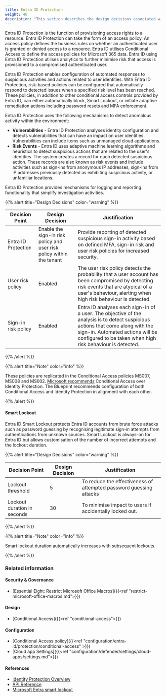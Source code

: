 ```yaml
---
title: Entra ID Protection
weight: 40
description: "This section describes the design decisions associated with Entra ID Protection for system(s) built using ASD's Blueprint for Secure Cloud."
---
```


Entra ID Protection is the function of provisioning access rights to a resource. Entra ID Protection can take the form of an access policy. An access policy defines the business rules on whether an authenticated user is granted or denied access to a resource. Entra ID utilises Conditional Access to define the access policies for Microsoft 365 data. Entra ID using Entra ID Protection utilises analytics to further minimise risk that access is provisioned to a compromised authenticated user.

Entra ID Protection enables configuration of automated responses to suspicious activities and actions related to user identities. With Entra ID Protection, risk-based policies can be configured that automatically respond to detected issues when a specified risk level has been reached. These policies, in addition to other conditional access controls provided by Entra ID, can either automatically block, Smart Lockout, or initiate adaptive remediation actions including password resets and MFA enforcement.

Entra ID Protection uses the following mechanisms to detect anomalous activity within the environment:

* **Vulnerabilities** - Entra ID Protection analyses identity configuration and detects vulnerabilities that can have an impact on user identities. Vulnerabilities can include items such as unmanaged cloud applications.
* **Risk Events** - Entra ID uses adaptive machine learning algorithms and heuristics to detect suspicious actions that are related to the user's identities. The system creates a record for each detected suspicious action. These records are also known as risk events and include activities such as sign-ins from anonymous IP addresses, sign-ins from IP addresses previously detected as exhibiting suspicious activity, or unfamiliar locations.

Entra ID Protection provides mechanisms for logging and reporting functionality that simplify investigation activities.

{{% alert title="Design Decisions" color="warning" %}}

| Decision Point      | Design Decision                                                       | Justification                                                                                                                                                                                                                    |
| ------------------- | --------------------------------------------------------------------- | -------------------------------------------------------------------------------------------------------------------------------------------------------------------------------------------------------------------------------- |
| Entra ID Protection | Enable the sign-in risk policy and user risk policy within the tenant | Provide reporting of detected suspicious sign-in activity based on defined MFA, sign-in risk and user risk policies for increased security.                                                                                      |
| User risk policy    | Enabled                                                               | The user risk policy detects the probability that a user account has been compromised by detecting risk events that are atypical of a user's behaviour, alerting when high risk behaviour is detected.                          |
| Sign-in risk policy | Enabled                                                               | Entra ID analyses each sign-in of a user. The objective of the analysis is to detect suspicious actions that come along with the sign-in. Automated actions will be configured to be taken when high risk behaviour is detected. |

{{% /alert %}}

{{% alert title="Note" color="info" %}}

These policies are replicated in the Conditional Access policies MS007, MS008 and MS002. [Microsoft recommends](https://learn.microsoft.com/entra/identity/conditional-access/howto-conditional-access-policy-risk-user) Conditional Access over Identity Protection. The Blueprint recommends configuration of both Conditional Access and Identity Protection in alignment with each other.

{{% /alert %}}

#### Smart Lockout

Entra ID Smart Lockout protects Entra ID accounts from brute force attacks such as password guessing by recognising legitimate sign-in attempts from authentications from unknown sources. Smart Lockout is always-on for Entra ID but allows customisation of the number of incorrect attempts and the lockout duration.

{{% alert title="Design Decisions" color="warning" %}}

| Decision Point              | Design Decision | Justification                                                      |
| --------------------------- | --------------- | ------------------------------------------------------------------ |
| Lockout threshold           | 5               | To reduce the effectiveness of attempted password guessing attacks |
| Lockout duration in seconds | 30              | To minimise impact to users if accidentally locked out.            |

{{% /alert %}}

{{% alert title="Note" color="info" %}}

Smart lockout duration automatically increases with subsequent lockouts.

{{% /alert %}}

### Related information

#### Security & Governance

* [Essential Eight: Restrict Microsoft Office Macros]({{<ref "restrict-microsoft-office-macros.md">}})

#### Design

* [Conditional Access]({{<ref "conditional-access">}})

#### Configuration

* [Conditional Access policy]({{<ref "configuration/entra-id/protection/conditional-access" >}})
* [Cloud app Settings]({{<ref "configuration/defender/settings/cloud-apps/settings.md">}})

#### References

* [Identity Protection Overview](https://learn.microsoft.com/entra/id-protection/overview-identity-protection)
* [API Reference](https://docs.microsoft.com/graph/api/resources/identityprotection-root?view=graph-rest-beta)
* [Microsoft Entra smart lockout](https://learn.microsoft.com/entra/identity/authentication/howto-password-smart-lockout)
